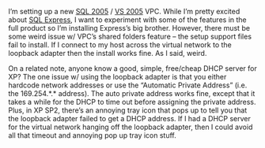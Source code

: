 I’m setting up a new [SQL 2005](http://www.microsoft.com/sql/2005/) /
[VS 2005](http://lab.msdn.microsoft.com/vs2005/) VPC. While I’m pretty
excited about [SQL
Express](http://lab.msdn.microsoft.com/express/sql/default.aspx), I want
to experiment with some of the features in the full product so I’m
installing Express’s big brother. However, there must be some weird
issue w/ VPC’s shared folders feature – the setup support files fail to
install. If I connect to my host across the virtual network to the
loopback adapter then the install works fine. As I said, weird.

On a related note, anyone know a good, simple, free/cheap DHCP server
for XP? The one issue w/ using the loopback adapter is that you either
hardcode network addresses or use the “Automatic Private Address” (i.e.
the 169.254.\*.\* address). The auto private address works fine, except
that it takes a while for the DHCP to time out before assigning the
private address. Plus, in XP SP2, there’s an annoying tray icon that
pops up to tell you that the loopback adapter failed to get a DHCP
address. If I had a DHCP server for the virtual network hanging off the
loopback adapter, then I could avoid all that timeout and annoying pop
up tray icon stuff.
